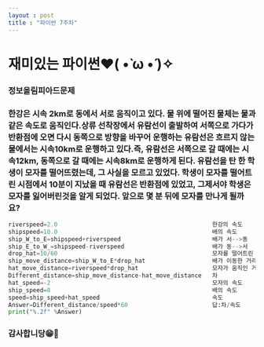 ```yaml
---
layout : post
title : "파이썬 7주차"
---
```

 # <span style="background-color:sky blue">재미있는 파이썬</span>❤( •̀ ω •́ )✧
 ### 정보올림피아드문제
 ### 한강은 시속 2km로 동에서 서로 움직이고 있다. 물 위에 떨어진 물체는 물과 같은 속도로 움직인다.상류 선착장에서 유람선이 출발하여 서쪽으로 가다가 반환점에 오면  다시 동쪽으로 방향을 바꾸어 운행하는 유람선은 흐르지 않는 물에서는 시속10km로 운행하고 있다.즉, 유람선은 서쪽으로 갈 때에는 시속12km, 동쪽으로 갈 때에는 시속8km로 운행하게 된다. 유람선을 탄 한 학생이 모자를 떨어뜨렸는데, 그 사실을 모르고 있었다. 학생이 모자를 떨어트린 시점에서 10분이 지났을 때 유람선은 반환점에 있었고, 그제서야 학생은 모자를 잃어버린것을 알게 되었다. 앞으로 몇 분 뒤에 모자를 만나게 될까요? 
```python
riverspeed=2.0                                            한강의 속도
shipspeed=10.0                                            배의 속도
ship_W_to_E=shipspeed+riverspeed                          배가 서-->동
ship_E_to_W_=shipspeed-riverspeed                         배가 동-->서
drop_hat=10/60                                            모자를 떨어트린 거리
ship_move_distance=ship_W_to_E*drop_hat                   배가 이동한 거리 
hat_move_distance=riverspeed*drop_hat                     모자가 움직인 거리
Different_distance=ship_move_distance-hat_move_distance   차
hat_speed=-2                                              모자의 속도
ship_speed=8                                              배의 속도
speed=ship_speed+hat_speed                                속도
Answer=Different_distance/speed*60                        답:차/속도
print("%.2f" %Answer)                                     

```
### 감사합니당😁💝
